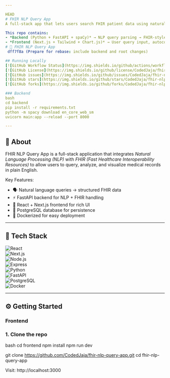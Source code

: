 ```yaml
---

HEAD
# FHIR NLP Query App
A full-stack app that lets users search FHIR patient data using natural language, with a FastAPI backend and React/Next.js frontend.

This repo contains:
- *Backend (Python + FastAPI + spaCy)* → NLP query parsing → FHIR-style simulated data.
- *Frontend (Next.js + Tailwind + Chart.js)* → User query input, autocomplete, table + chart display.
# 🧠 FHIR NLP Query App  
 dff7f8a (Prepare for rebase: include backend and root changes)

## Running Locally
[![GitHub Workflow Status](https://img.shields.io/github/actions/workflow/status/CodedJaja/fhir-nlp-query-app/ci.yml?branch=main)](https://github.com/CodedJaja/fhir-nlp-query-app/actions)
[![GitHub License](https://img.shields.io/github/license/CodedJaja/fhir-nlp-query-app)](LICENSE)
[![GitHub issues](https://img.shields.io/github/issues/CodedJaja/fhir-nlp-query-app)](https://github.com/CodedJaja/fhir-nlp-query-app/issues)
[![GitHub stars](https://img.shields.io/github/stars/CodedJaja/fhir-nlp-query-app)](https://github.com/CodedJaja/fhir-nlp-query-app/stargazers)
[![GitHub forks](https://img.shields.io/github/forks/CodedJaja/fhir-nlp-query-app)](https://github.com/CodedJaja/fhir-nlp-query-app/network/members)

### Backend
bash
cd backend
pip install -r requirements.txt
python -m spacy download en_core_web_sm
uvicorn main:app --reload --port 8000

---
```


## 📖 About  
FHIR NLP Query App is a full-stack application that integrates *Natural Language Processing (NLP)* with *FHIR (Fast Healthcare Interoperability Resources)* to allow users to query, analyze, and visualize medical records in plain English.  

Key Features:  
- 🗣 Natural language queries → structured FHIR data  
- ⚡ FastAPI backend for NLP + FHIR handling  
- 🎨 React + Next.js frontend for rich UI  
- 🐘 PostgreSQL database for persistence  
- 🐳 Dockerized for easy deployment  

---

## 🚀 Tech Stack  
![React](https://img.shields.io/badge/React-20232A?logo=react&logoColor=61DAFB)  
![Next.js](https://img.shields.io/badge/Next.js-000000?logo=nextdotjs&logoColor=white)  
![Node.js](https://img.shields.io/badge/Node.js-339933?logo=node.js&logoColor=white)  
![Express](https://img.shields.io/badge/Express-000000?logo=express&logoColor=white)  
![Python](https://img.shields.io/badge/Python-3776AB?logo=python&logoColor=white)  
![FastAPI](https://img.shields.io/badge/FastAPI-009688?logo=fastapi&logoColor=white)  
![PostgreSQL](https://img.shields.io/badge/PostgreSQL-316192?logo=postgresql&logoColor=white)  
![Docker](https://img.shields.io/badge/Docker-2496ED?logo=docker&logoColor=white)  

---

## ⚙ Getting Started  

### Frontend
### 1. Clone the repo  
bash
cd frontend
npm install
npm run dev

git clone https://github.com/CodedJaja/fhir-nlp-query-app.git
cd fhir-nlp-query-app

Visit: http://localhost:3000
